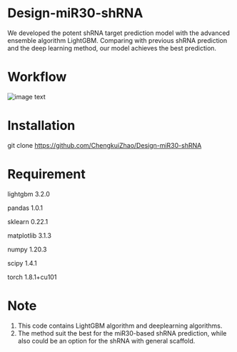 # Design-miR30-shRNA
We developed the potent shRNA target prediction model with the advanced ensemble algorithm LightGBM. Comparing with previous shRNA prediction and the deep learning method, our model achieves the best prediction.
# Workflow
![image text](https://github.com/ChengkuiZhao/Design-miR30-shRNA/blob/main/image/1.Workflow.png)
# Installation
git clone https://github.com/ChengkuiZhao/Design-miR30-shRNA
# Requirement
lightgbm 3.2.0

pandas 1.0.1

sklearn 0.22.1

matplotlib 3.1.3

numpy 1.20.3

scipy 1.4.1

torch 1.8.1+cu101
# Note
1. This code contains LightGBM algorithm and deeplearning algorithms.
2. The method suit the best for the miR30-based shRNA prediction, while also could be an option for the shRNA with general scaffold.
